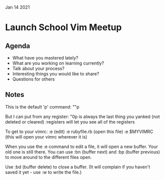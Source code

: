 Jan 14 2021

# Launch School Vim Meetup #

## Agenda ##
* What have you mastered lately?
* What are you working on learning currently?
* Talk about your process?
* Interesting things you would like to share?
* Questions for others


## Notes ##

This is the default 'p' command:
""p

But I can put from any register:
"0p is always the last thing you yanked (not deleted or cleared)
:registers will let you see all of the registers

To get to your vimrc:
:e (edit)
:e rubyfile.rb (open this file)
:e $MYVIMRC (this will open your vimrc wherever it is)

When you use the :e command to edit a file, it will open a new buffer. Your old
one is still there. You can use :bn (buffer next) and :bp (buffer previous) to
move around to the different files open.

Use :bd (buffer delete) to close a buffer. (It will complain if you haven't
saved it yet - use :w to write the file.)
